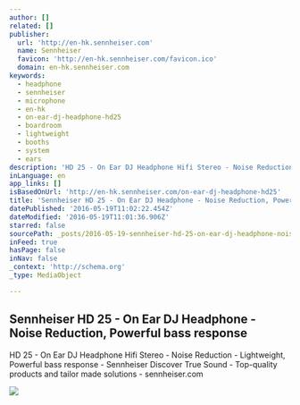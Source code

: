 ```yaml
---
author: []
related: []
publisher:
  url: 'http://en-hk.sennheiser.com'
  name: Sennheiser
  favicon: 'http://en-hk.sennheiser.com/favicon.ico'
  domain: en-hk.sennheiser.com
keywords:
  - headphone
  - sennheiser
  - microphone
  - en-hk
  - on-ear-dj-headphone-hd25
  - boardroom
  - lightweight
  - booths
  - system
  - ears
description: 'HD 25 - On Ear DJ Headphone Hifi Stereo - Noise Reduction - Lightweight, Powerful bass response - Sennheiser Discover True Sound - Top-quality products and tailor made solutions - sennheiser.com'
inLanguage: en
app_links: []
isBasedOnUrl: 'http://en-hk.sennheiser.com/on-ear-dj-headphone-hd25'
title: 'Sennheiser HD 25 - On Ear DJ Headphone - Noise Reduction, Powerful bass response'
datePublished: '2016-05-19T11:02:22.454Z'
dateModified: '2016-05-19T11:01:36.906Z'
starred: false
sourcePath: _posts/2016-05-19-sennheiser-hd-25-on-ear-dj-headphone-noise-reduction-po.md
inFeed: true
hasPage: false
inNav: false
_context: 'http://schema.org'
_type: MediaObject

---
```

<article style=""><h1>Sennheiser HD 25 - On Ear DJ Headphone - Noise Reduction, Powerful bass response</h1><p>HD 25 - On Ear DJ Headphone Hifi Stereo - Noise Reduction - Lightweight, Powerful bass response - Sennheiser Discover True Sound - Top-quality products and tailor made solutions - sennheiser.com</p><img src="http://en-hk.sennheiser.com/images/3012/4995/square/9879/square_list_zoom_HD_25-sq-01-sennheiser.jpg" /></article>